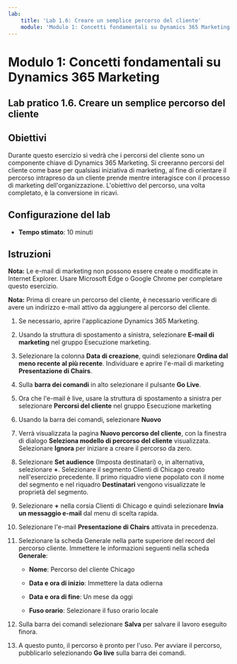 ```yaml
---
lab:
    title: 'Lab 1.6: Creare un semplice percorso del cliente'
    module: 'Modulo 1: Concetti fondamentali su Dynamics 365 Marketing'
---
```


Modulo 1: Concetti fondamentali su Dynamics 365 Marketing
========================

## Lab pratico 1.6. Creare un semplice percorso del cliente

## Obiettivi

Durante questo esercizio si vedrà che i percorsi del cliente sono un componente chiave di Dynamics 365 Marketing. Si creeranno percorsi del cliente come base per qualsiasi iniziativa di marketing, al fine di orientare il percorso intrapreso da un cliente prende mentre interagisce con il processo di marketing dell'organizzazione. L'obiettivo del percorso, una volta completato, è la conversione in ricavi.

## Configurazione del lab

  - **Tempo stimato**: 10 minuti

## Istruzioni

**Nota:** Le e-mail di marketing non possono essere create o modificate in Internet Explorer. Usare Microsoft Edge o Google Chrome per completare questo esercizio.

**Nota:** Prima di creare un percorso del cliente, è necessario verificare di avere un indirizzo e-mail attivo da aggiungere al percorso del cliente. 

1. Se necessario, aprire l'applicazione Dynamics 365 Marketing. 

2. Usando la struttura di spostamento a sinistra, selezionare **E-mail di marketing** nel gruppo Esecuzione marketing.

3. Selezionare la colonna **Data di creazione**, quindi selezionare **Ordina dal meno recente al più recente**. Individuare e aprire l'e-mail di marketing **Presentazione di Chairs**. 

4. Sulla **barra dei comandi** in alto selezionare il pulsante **Go Live**. 

5. Ora che l'e-mail è live, usare la struttura di spostamento a sinistra per selezionare **Percorsi del cliente** nel gruppo Esecuzione marketing

6. Usando la barra dei comandi, selezionare **Nuovo** 

7. Verrà visualizzata la pagina **Nuovo percorso del cliente**, con la finestra di dialogo **Seleziona modello di percorso del cliente** visualizzata. Selezionare **Ignora** per iniziare a creare il percorso da zero.

8. Selezionare **Set audience** (Imposta destinatari) o, in alternativa, selezionare **+**. Selezionare il segmento Clienti di Chicago creato nell'esercizio precedente. Il primo riquadro viene popolato con il nome del segmento e nel riquadro **Destinatari** vengono visualizzate le proprietà del segmento.

9. Selezionare **+** nella corsia Clienti di Chicago e quindi selezionare **Invia un messaggio e-mail** dal menu di scelta rapida.

10. Selezionare l'e-mail **Presentazione di Chairs** attivata in precedenza. 

11. Selezionare la scheda Generale nella parte superiore del record del percorso cliente. Immettere le informazioni seguenti nella scheda **Generale**:

	- **Nome**: Percorso del cliente Chicago

	- **Data e ora di inizio**: Immettere la data odierna

	- **Data e ora di fine**: Un mese da oggi

	- **Fuso orario**: Selezionare il fuso orario locale 

12. Sulla barra dei comandi selezionare **Salva** per salvare il lavoro eseguito finora.

13. A questo punto, il percorso è pronto per l'uso. Per avviare il percorso, pubblicarlo selezionando **Go live** sulla barra dei comandi.
